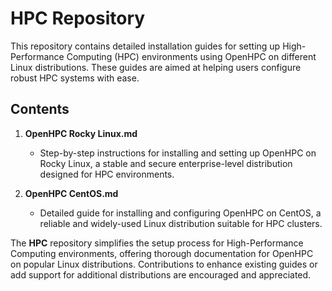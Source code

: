 # HPC Repository

This repository contains detailed installation guides for setting up High-Performance Computing (HPC) environments using OpenHPC on different Linux distributions. These guides are aimed at helping users configure robust HPC systems with ease.

## Contents

1. **OpenHPC Rocky Linux.md**  
    - Step-by-step instructions for installing and setting up OpenHPC on Rocky Linux, a stable and secure enterprise-level distribution designed for HPC environments.

2. **OpenHPC CentOS.md**  
    - Detailed guide for installing and configuring OpenHPC on CentOS, a reliable and widely-used Linux distribution suitable for HPC clusters.

The **HPC** repository simplifies the setup process for High-Performance Computing environments, offering thorough documentation for OpenHPC on popular Linux distributions. Contributions to enhance existing guides or add support for additional distributions are encouraged and appreciated.
